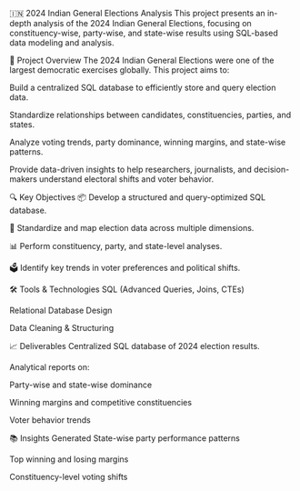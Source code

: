 🇮🇳 2024 Indian General Elections Analysis
This project presents an in-depth analysis of the 2024 Indian General Elections, focusing on constituency-wise, party-wise, and state-wise results using SQL-based data modeling and analysis.

📂 Project Overview
The 2024 Indian General Elections were one of the largest democratic exercises globally. This project aims to:

Build a centralized SQL database to efficiently store and query election data.

Standardize relationships between candidates, constituencies, parties, and states.

Analyze voting trends, party dominance, winning margins, and state-wise patterns.

Provide data-driven insights to help researchers, journalists, and decision-makers understand electoral shifts and voter behavior.

🔍 Key Objectives
📦 Develop a structured and query-optimized SQL database.

🔗 Standardize and map election data across multiple dimensions.

📊 Perform constituency, party, and state-level analyses.

🗳️ Identify key trends in voter preferences and political shifts.

🛠️ Tools & Technologies
SQL (Advanced Queries, Joins, CTEs)

Relational Database Design

Data Cleaning & Structuring

📈 Deliverables
Centralized SQL database of 2024 election results.

Analytical reports on:

Party-wise and state-wise dominance

Winning margins and competitive constituencies

Voter behavior trends

📚 Insights Generated
State-wise party performance patterns

Top winning and losing margins

Constituency-level voting shifts
